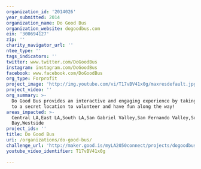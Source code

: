 ```yaml
---
organization_id: '2014026'
year_submitted: 2014
organization_name: Do Good Bus
organization_website: dogoodbus.com
ein: '300694127'
zip: ''
charity_navigator_url: ''
ntee_type: ''
tags_indicators: ''
twitter: www.twitter.com/DoGoodBus
instagram: instagram.com/DoGoodBus
facebook: www.facebook.com/DoGoodBus
org_type: Forprofit
project_image: 'http://img.youtube.com/vi/T17vBV41x0g/maxresdefault.jpg'
project_video: ''
org_summary: >-
  Do Good Bus provides an interactive and engaging experience by taking people
  to a secret location to volunteer and have fun along the way!
areas_impacted: >-
  Central LA,East LA,South LA,San Gabriel Valley,San Fernando Valley,South
  Bay,Westside
project_ids: ''
title: Do Good Bus
uri: /organizations/do-good-bus/
challenge_url: 'http://maker.good.is/myLA2050connect/projects/dogoodbus.html'
youtube_video_identifier: T17vBV41x0g

---
```

